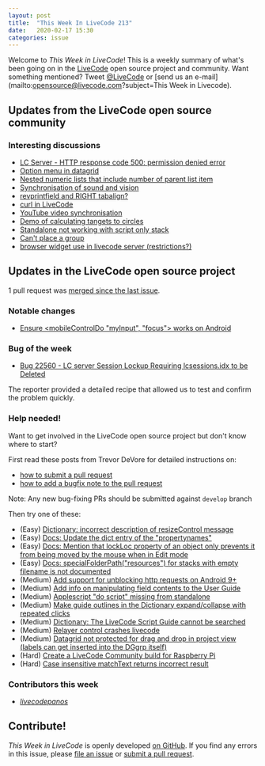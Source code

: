 ```yaml
---
layout: post
title:  "This Week In LiveCode 213"
date:   2020-02-17 15:30
categories: issue
---
```


Welcome to *This Week in LiveCode*!  This is a weekly summary of what's been
going on in the [LiveCode](https://livecode.com/) open source project and
community.  Want something mentioned?  Tweet
[@LiveCode](https://twitter.com/LiveCode) or
[send us an e-mail](mailto:opensource@livecode.com?subject=This Week in Livecode).

## Updates from the LiveCode open source community

<!---
### News & blog posts

- [October only: Get a Hacktoberfest t-shirt by contributing to LiveCode](https://hacktoberfest.digitalocean.com): Submit 4 pull requests and get a free Hacktoberfest T-shirt!
--->

### Interesting discussions

- [LC Server - HTTP response code 500: permission denied error](https://www.mail-archive.com/use-livecode@lists.runrev.com/msg106045.html)
- [Option menu in datagrid](https://www.mail-archive.com/use-livecode@lists.runrev.com/msg106048.html)
- [Nested numeric lists that include number of parent list item](https://www.mail-archive.com/use-livecode@lists.runrev.com/msg106065.html)
- [Synchronisation of sound and vision](https://www.mail-archive.com/use-livecode@lists.runrev.com/msg106072.html)
- [revprintfield and RIGHT tabalign?](https://www.mail-archive.com/use-livecode@lists.runrev.com/msg106088.html)
- [curl in LiveCode](https://www.mail-archive.com/use-livecode@lists.runrev.com/msg106091.html)
- [YouTube video synchronisation](https://www.mail-archive.com/use-livecode@lists.runrev.com/msg106096.html)
- [Demo of calculating tangets to circles](https://forums.livecode.com/viewtopic.php?f=8&t=33666)
- [Standalone not working with script only stack](http://forums.livecode.com/viewtopic.php?f=9&t=33678&p=188118#p188118)
- [Can't place a group](http://forums.livecode.com/viewtopic.php?t=33677&p=188106#p188106)
- [browser widget use in livecode server (restrictions?)](http://forums.livecode.com/viewtopic.php?t=33664&p=188012#p188012)



## Updates in the LiveCode open source project

1 pull request was [merged since the last issue](https://github.com/search?q=org%3Alivecode+is%3Apublic+is%3Apr+is%3Amerged+merged%3A2020-02-10..2020-02-16&type=Issues).

<!---
### New LiveCode releases

- [LiveCode 9.6.0 DP-2](https://www.mail-archive.com/use-livecode@lists.runrev.com/msg105360.html)
--->


### Notable changes

- [Ensure <mobileControlDo "myInput", "focus"> works on Android](https://github.com/livecode/livecode/pull/7259)

### Bug of the week

- [Bug 22560 - LC server Session Lockup Requiring lcsessions.idx to be Deleted](https://quality.livecode.com/show_bug.cgi?id=22560)

The reporter provided a detailed recipe that allowed us to test and confirm the problem quickly.


### Help needed!

Want to get involved in the LiveCode open source project but don't know where
to start?  

First read these posts from Trevor DeVore for detailed instructions on:

- [how to submit a pull request](https://www.mail-archive.com/use-livecode@lists.runrev.com/msg98530.html)
- [how to add a bugfix note to the pull request](https://www.mail-archive.com/use-livecode@lists.runrev.com/msg98611.html)

Note: Any new bug-fixing PRs should be submitted against `develop` branch

Then try one of these:

- (Easy) [Dictionary: incorrect description of resizeControl message](https://quality.livecode.com/show_bug.cgi?id=17118)
- (Easy) [Docs: Update the dict entry of the "propertynames"](https://quality.livecode.com/show_bug.cgi?id=7375)
- (Easy) [Docs: Mention that lockLoc property of an object only prevents it from being moved by the mouse when in Edit mode](https://quality.livecode.com/show_bug.cgi?id=19848)
- (Easy) [Docs: specialFolderPath("resources") for stacks with empty filename is not documented](https://quality.livecode.com/show_bug.cgi?id=21183)
- (Medium) [Add support for unblocking http requests on Android 9+](http://quality.livecode.com/show_bug.cgi?id=22400)
- (Medium) [Add info on manipulating field contents to the User Guide](http://quality.livecode.com/show_bug.cgi?id=18990)
- (Medium) [Applescript "do script" missing from standalone](http://quality.livecode.com/show_bug.cgi?id=20993)
- (Medium) [Make guide outlines in the Dictionary expand/collapse with repeated clicks](http://quality.livecode.com/show_bug.cgi?id=18184)
- (Medium) [Dictionary: The LiveCode Script Guide cannot be searched](http://quality.livecode.com/show_bug.cgi?id=15957)
- (Medium) [Relayer control crashes livecode](https://quality.livecode.com/show_bug.cgi?id=21460)
- (Medium) [Datagrid not protected for drag and drop in project view (labels can get inserted into the DGgrp itself)](https://quality.livecode.com/show_bug.cgi?id=21750)
- (Hard) [Create a LiveCode Community build for Raspberry Pi](http://forums.livecode.com/viewtopic.php?f=76&t=27912)
- (Hard) [Case insensitive matchText returns incorrect result](https://quality.livecode.com/show_bug.cgi?id=15312)


### Contributors this week

- *[livecodepanos](https://github.com/livecodepanos)*  

<!--
## Other LiveCode News

This section brings you other interesting news from across the LiveCode universe over the last week. This section may include non OSS projects.

- [macOS: Notarization, hardened runtimes, LCB, and executables](https://www.mail-archive.com/use-livecode@lists.runrev.com/msg106012.html)
-->

<!---
## Upcoming events

* [SoCal LiveCode Group Meeting: February 6, Pasadena](http://forums.livecode.com/viewtopic.php?t=33609&p=187513#p187513)
--->

## Contribute!

*This Week in LiveCode* is openly developed
[on GitHub](https://github.com/livecode/this-week-in-livecode).
If you find any errors in this issue, please
[file an issue](https://github.com/livecode/this-week-in-livecode/issues) or
[submit a pull request](https://github.com/livecode/this-week-in-livecode/pulls).
